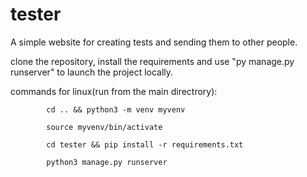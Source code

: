 # tester
A simple website for creating tests and sending them to other people.

clone the repository, install the requirements and use "py manage.py runserver" to launch the project locally.

commands for linux(run from the main directrory):


            cd .. && python3 -m venv myvenv 

            source myvenv/bin/activate 

            cd tester && pip install -r requirements.txt 

            python3 manage.py runserver   
